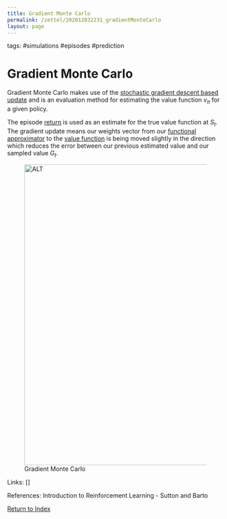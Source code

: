 ```yaml
---
title: Gradient Monte Carlo
permalink: /zettel/202012032231_gradientMonteCarlo
layout: page
---
```

tags: #simulations #episodes #prediction

# Gradient Monte Carlo

Gradient Monte Carlo makes use of the [stochastic gradient descent based update](202012032217_sgdValueFunction) 
and is an evaluation method for estimating the value function $v_{\pi}$ for a given 
policy.

The episode [return](202011221815_returnsRL) is used as an estimate for the true 
value function at $S_t$. The gradient update means our weights vector from 
our [functional approximator](TODOs) to the [value function](202011221845_valueFunctions) is 
being moved slightly in the direction which reduces the error between our 
previous estimated value and our sampled value $G_t$.

<figure>
  <img src="/zettel/Images/ReinforcementLearning/GradientMCV.png"
     alt="ALT"
     class="centerImage"
     style="width: 700px;" />
  <figcaption> Gradient Monte Carlo </figcaption>     
</figure>

Links: []

References: Introduction to Reinforcement Learning - Sutton and Barto

[Return to Index](index)